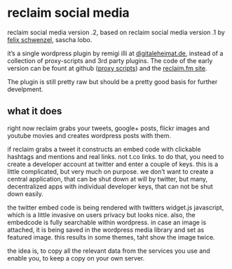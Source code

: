 reclaim social media
====================

reclaim social media version .2, based on reclaim social media version .1 by [felix schwenzel](http://reclaim.fm), sascha lobo. 

it’s a single wordpress plugin by remigi illi at [digitaleheimat.de](http://digitaleheimat.de), instead of a collection of proxy-scripts and 3rd party plugins. The code of the early version can be fount at github ([proxy scripts]( https://github.com/diplix/reclaim-proxy-scripts)) and the [reclaim.fm site](http://reclaim.fm/tech-specs-details/).

The plugin is still pretty raw but should be a pretty good basis for further develpment.

what it does
------------

right now reclaim grabs your tweets, google+ posts, flickr images and youtube movies and creates wordpress posts with them. 

if reclaim grabs a tweet it constructs an embed code with clickable hashtags and mentions and real links. not t.co links. to do that, you need to create a developer account at twitter and enter a couple of keys. this is a little complicated, but very much on purpose. we don’t want to create a central application, that can be shut down at will by twitter, but many, decentralized apps with individual developer keys, that can not be shut down easily.

the twitter embed code is being rendered with twitters widget.js javascript, which is a little invasive on users privacy but looks nice. also, the embedcode is fully searchable within wordpress. in case an image is attached, it is being saved in the wordpress media library and set as featured image. this results in some themes, taht show the image twice.

the idea is, to copy all the relevant data from the services you use and enable you, to keep a copy on your own server.
